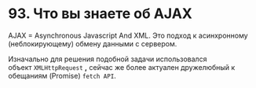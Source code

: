# 93. Что вы знаете об AJAX

AJAX = Asynchronous Javascript And XML. Это подход к асинхронному (неблокирующему) обмену данными с сервером.

Изначально для решения подобной задачи использовался объект `XMLHttpRequest` **,** сейчас же более актуален дружелюбный к обещаниям (Promise) `fetch API`.
